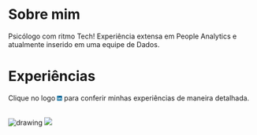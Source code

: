 # Sobre mim <br>
Psicólogo com ritmo Tech! Experiência extensa em People Analytics e atualmente inserido em uma equipe de Dados.

# Experiências<br>
Clique no logo <a href="https://www.linkedin.com/in/gtex/"><img src="https://github.com/Gabrielteixeira2004/Gabriel-Portfolio/blob/f9417802d99a8b899411a9be6278f56355541244/images/linkedin_icon.svg" alt="drawing" width="2%"/></a> para conferir minhas experiências de maneira detalhada.
<br><br>


<img src="https://media.istockphoto.com/vectors/youre-amazing-vector-id1127751543?k=20&m=1127751543&s=612x612&w=0&h=_NDCSUBjJ6SA9FIq7ZXSeYKKr_h1bER9I6RRcB3vKXs=" alt="drawing" width="10%"/>     ![](https://t3.ftcdn.net/jpg/03/22/52/66/360_F_322526697_pAUHs4nXwWPB8ps43XueivB3910Ky5Qe.jpg)
